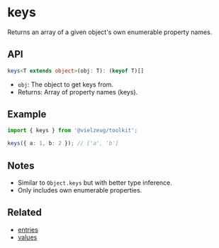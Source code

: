 # keys

Returns an array of a given object's own enumerable property names.

## API

```ts
keys<T extends object>(obj: T): (keyof T)[]
```

- `obj`: The object to get keys from.
- Returns: Array of property names (keys).

## Example

```ts
import { keys } from '@vielzeug/toolkit';

keys({ a: 1, b: 2 }); // ['a', 'b']
```

## Notes

- Similar to `Object.keys` but with better type inference.
- Only includes own enumerable properties.

## Related

- [entries](./entries.md)
- [values](./values.md)
